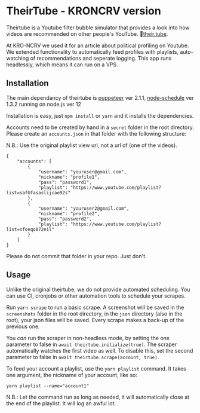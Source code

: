 

# TheirTube - KRONCRV version

Theirtube is a Youtube filter bubble simulator that provides a look into how videos are recommended on other people's YouTube.  🔗[their.tube](https://www.their.tube). 

At KRO-NCRV we used it for an article about political profiling on Youtube. We extended functionality to automatically feed profiles with playlists, auto-watching of recommendations and seperate logging. This app runs headlessly, which means it can run on a VPS.

## Installation

The main dependancy of theirtube is [puppeteer](https://github.com/puppeteer/puppeteer) ver 2.1.1,  [node-schedule](https://www.npmjs.com/package/node-schedule) ver 1.3.2 running on node.js ver 12

Installation is easy, just ```npm install``` or ```yarn``` and it installs the dependencies.

Accounts need to be created by hand in a ```secret``` folder in the root directory. Please create an ```accounts.json``` in that folder with the following structure:

N.B.: Use the original playlist view url, not a url of (one of the videos).


```
{
    "accounts": [
        {
            "username": "youruser@gmail.com",
            "nickname": "profile1",
            "pass": "password1",
            "playlist": "https://www.youtube.com/playlist?list=safGfasaslijcae92s"
        },
        {
            "username": "youruser2@gmail.com",
            "nickname": "profile2",
            "pass": "password2",
            "playlist": "https://www.youtube.com/playlist?list=sfoeqo872eil"
        }
    ]
}

```

Please do not commit that folder in your repo. Just don't. 

## Usage

Unlike the original theirtube, we do not provide automated scheduling. You can use CI, cronjobs or other automation tools to schedule your scrapes.

Run ```yarn scrape``` to run a basic scrape. A screenshot will be saved in the ```screenshots``` folder in the root directory, in the ```json``` directory (also in the root), your json files will be saved. Every scrape makes a back-up of the previous one.

You *can* run the scraper in non-headless mode, by setting the one parameter to false in ```await theirtube.initialize(true)```. The scraper automatically watches the first video as well. To disable this, set the second parameter to false in ```await theirtube.scrape(account, true)```.

To feed your account a playlist, use the ```yarn playlist``` command. It takes one argument, the nickname of your account, like so:

```yarn playlist --name="account1" ```

N.B.: Let the command run as long as needed, it will automatically close at the end of the playlist. It will log an awful lot.


